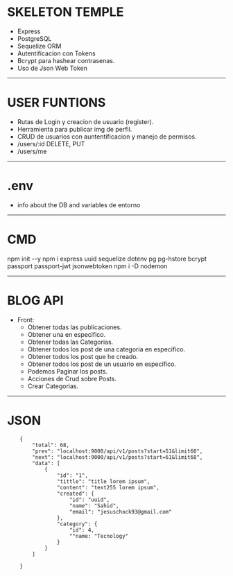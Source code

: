 # SKELETON TEMPLE
- Express
- PostgreSQL
- Sequelize ORM
- Autentificacion con Tokens
- Bcrypt para hashear contrasenas.
- Uso de Json Web Token

---

 # USER FUNTIONS
- Rutas de Login y creacion de usuario (register).
- Herramienta para publicar img de perfil.
- CRUD de usuarios con auntentificacion y manejo de permisos.
- /users/:id DELETE, PUT
- /users/me

---

# .env
- info about the DB and variables de entorno

---

# CMD
npm init --y
npm i express uuid sequelize dotenv pg pg-hstore bcrypt passport passport-jwt jsonwebtoken
npm i -D nodemon

---

# BLOG API

- Front:
    - Obtener todas las publicaciones.
    - Obtener una en especifico.
    - Obtener todas las Categorias.
    - Obtener todos los post de una categoria en especifico.
    - Obtener todos los post que he creado.
    - Obtener todos los post de un usuario en especifico.
    - Podemos Paginar los posts.
    - Acciones de Crud sobre Posts.
    - Crear Categorias.

---

# JSON
```
    {
        "total": 68,
        "prev": "localhost:9000/api/v1/posts?start=51&limit60",
        "next": "localhost:9000/api/v1/posts?start=61&limit68",
        "data": [
            {
                "id": "1",
                "tittle": "title lorem ipsum",
                "content": "text255 lorem ipsum",
                "created": {
                    "id": "uuid",
                    "name": "Sahid",
                    "email": "jesuschock93@gmail.com"
                },
                "category": {
                    "id": 4,
                    ""name: "Tecnology"
                }
            }
        ]
            
    }
```

